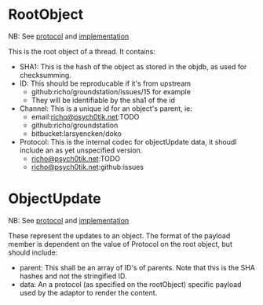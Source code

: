 RootObject
==========

NB: See [protocol](/groundstation/objects/root_object.proto) and [implementation](/groundstation/objects/root_object.py)

This is the root object of a thread. It contains:
- SHA1: This is the hash of the object as stored in the objdb, as used for checksumming.
- ID: This should be reproducable if it's from upstream
    - github:richo/groundstation/issues/15 for example
    - They will be identifiable by the sha1 of the id
- Channel: This is a unique id for an object's parent, ie:
    - email:richo@psych0tik.net:TODO
    - github:richo/groundstation
    - bitbucket:larsyencken/doko
- Protocol: This is the internal codec for objectUpdate data, it shoudl include an as yet unspecified version.
    - richo@psych0tik.net:TODO
    - richo@psych0tik.net:github:issues

ObjectUpdate
============

NB: See [protocol](/groundstation/objects/update_object.proto) and [implementation](/groundstation/objects/update_object.py)

These represent the updates to an object. The format of the payload member is dependent on the value of Protocol on the root object, but should include:

- parent: This shall be an array of ID's of parents. Note that this is the SHA hashes and not the stringified ID.
- data: An a protocol (as specified on the rootObject) specific payload used by the adaptor to render the content.
